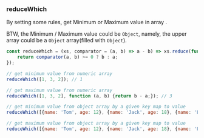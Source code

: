 ### reduceWhich

By setting some rules, get Minimum or Maximum value in array .

BTW, the Minimum / Maximum value could be `Object`, namely, the upper array could be a `Object` array(filled with `Object`).

```js
const reduceWhich = (xs, comparator = (a, b) => a - b) => xs.reduce(function (a, b) {
    return comparator(a, b) >= 0 ? b : a;
});
```

```js
// get minimum value from numeric array
reduceWhich([1, 3, 2]); // 1

// get maximum value from numeric array
reduceWhich([1, 3, 2], function (a, b) {return b - a;}); // 3

// get minimum value from object array by a given key map to value
reduceWhich([{name: 'Tom', age: 12}, {name: 'Jack', age: 18}, {name: 'Lucy', age: 9}], function(a, b){return a.age - b.age;}) // {name: "Lucy", age: 9}

// get maximum value from object array by a given key map to value
reduceWhich([{name: 'Tom', age: 12}, {name: 'Jack', age: 18}, {name: 'Lucy', age: 9}], function(a, b){return a.age - b.age;}) // {name: "Jack", age: 18}
```